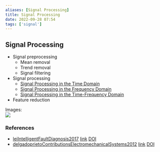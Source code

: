 ```yaml
---
aliases: [Signal Processing]
title: Signal Processing
date: 2022-09-28 07:54
tags: ['signal']
---
```


## Signal Processing

- Signal preprocessing
  - Mean removal
  - Trend removal
  - Signal filtering
- Signal processing
  - [Signal Processing in the Time Domain](signal-processing-time.md)
  - [Signal Processing in the Frequency Domain](signal-processing-frequency.md)
  - [Signal Processing in the Time-Frequency Domain](signal-processing-time-frequency.md)
- Feature reduction

Images:  
![](https://i.imgur.com/UylONmU.png)

### References

- [leiIntelligentFaultDiagnosis2017](zotero://select/library/items/EDJ2QLHN) [link](https://www.elsevier.com/books/intelligent-fault-diagnosis-and-remaining-useful-life-prediction-of-rotating-machinery/lei/978-0-12-811534-3) [DOI](https://doi.org/)
- [delgadoprietoContributionsElectromechanicalSystems2012](zotero://select/library/items/R77CWBLY) [link](https://upcommons.upc.edu/handle/2117/94712) [DOI](https://doi.org/)
